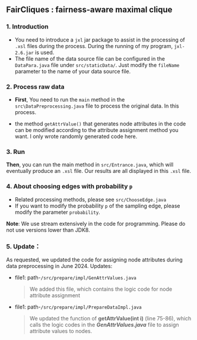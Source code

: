 ## FairCliques :  fairness-aware maximal clique

### 1. Introduction

- You need to introduce a `jxl` jar package to assist in the processing of `.xsl` files during the process. During the running of my program, `jxl-2.6.jar` is used.
- The file name of the data source file can be configured in the `DataPara.java` file under `src/staticData/`. Just modify the `fileName` parameter to the name of your data source file. 

### 2. Process raw data

- **First**, You need to run the `main` method in the ` src\DataPreprocessing.java ` file to process the original data. In this process.

- the method `getAttrValue()` that generates node attributes in the code can be modified according to the attribute assignment method you want. I only wrote randomly generated code here.

### 3. Run

**Then**, you can run the main method in `src/Entrance.java`, which will eventually produce an `.xsl` file. Our results are all displayed in this `.xsl` file.

### 4. About choosing edges with probability `p`

- Related processing methods, please see `src/ChooseEdge.java`
- If you want to modify the probability `p` of the sampling edge, please modify the parameter `probability`.

**Note**: We use stream extensively in the code for programming. Please do not use versions lower than JDK8.

### 5. Update：

As requested, we updated the code for assigning node attributes during data preprocessing in June 2024. Updates:
- file1: path-`/src/prepare/impl/GenAttrValues.java`
  > We added this file, which contains the logic code for node attribute assignment
- file1: path-`/src/prepare/impl/PrepareDataImpl.java`
  > We updated the function of **getAttrValue(int i)** (line 75-86), which calls the logic codes in the ***GenAttrValues.java*** file to assign attribute values ​​to nodes.
